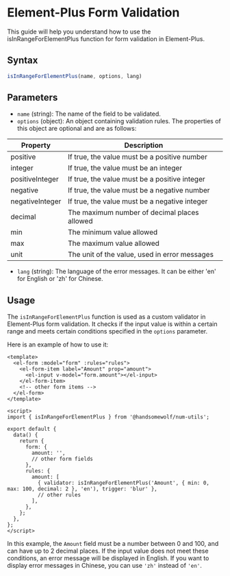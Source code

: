 # Element-Plus Form Validation

This guide will help you understand how to use the isInRangeForElementPlus function for form validation in Element-Plus.

## Syntax
```TypeScript
isInRangeForElementPlus(name, options, lang)
```

## Parameters

- `name` (string): The name of the field to be validated.
- `options` (object): An object containing validation rules. The properties of this object are optional and are as follows:

| Property | Description |
| --- | --- |
| positive | If true, the value must be a positive number |
| integer | If true, the value must be an integer |
| positiveInteger | If true, the value must be a positive integer |
| negative | If true, the value must be a negative number |
| negativeInteger | If true, the value must be a negative integer |
| decimal | The maximum number of decimal places allowed |
| min | The minimum value allowed |
| max | The maximum value allowed |
| unit | The unit of the value, used in error messages |

- `lang` (string): The language of the error messages. It can be either 'en' for English or 'zh' for Chinese.
## Usage

The `isInRangeForElementPlus` function is used as a custom validator in Element-Plus form validation. It checks if the input value is within a certain range and meets certain conditions specified in the `options` parameter.

Here is an example of how to use it:

```Vue
<template>
  <el-form :model="form" :rules="rules">
    <el-form-item label="Amount" prop="amount">
      <el-input v-model="form.amount"></el-input>
    </el-form-item>
    <!-- other form items -->
  </el-form>
</template>

<script>
import { isInRangeForElementPlus } from '@handsomewolf/num-utils';

export default {
  data() {
    return {
      form: {
        amount: '',
        // other form fields
      },
      rules: {
        amount: [
          { validator: isInRangeForElementPlus('Amount', { min: 0, max: 100, decimal: 2 }, 'en'), trigger: 'blur' },
          // other rules
        ],
      },
    };
  },
};
</script>
```

In this example, the `Amount` field must be a number between 0 and 100, and can have up to 2 decimal places. If the input value does not meet these conditions, an error message will be displayed in English. If you want to display error messages in Chinese, you can use `'zh'` instead of `'en'`.
